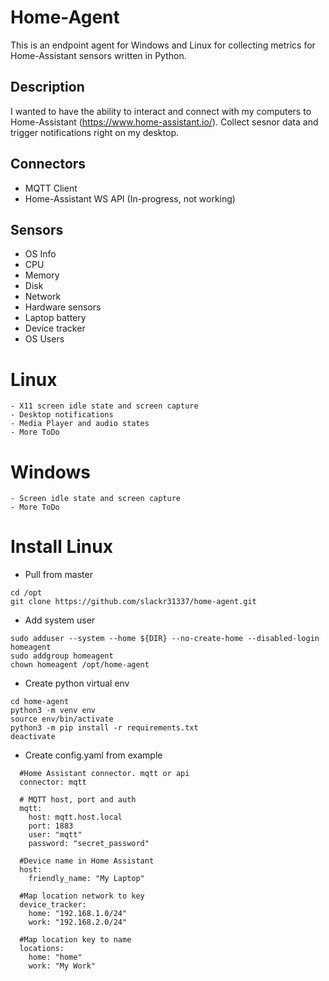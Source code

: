 # Home-Agent


This is an endpoint agent for Windows and Linux for collecting metrics for Home-Assistant sensors written in Python.

## Description

I wanted to have the ability to interact and connect with my computers to Home-Assistant (https://www.home-assistant.io/). Collect sesnor data and trigger notifications right on my desktop. 


## Connectors
  - MQTT Client
  - Home-Assistant WS API (In-progress, not working)


## Sensors
  - OS Info
  - CPU
  - Memory
  - Disk
  - Network
  - Hardware sensors
  - Laptop battery
  - Device tracker
  - OS Users
  
  
  

  # Linux
  
    - X11 screen idle state and screen capture
    - Desktop notifications
    - Media Player and audio states
    - More ToDo
    
  # Windows
  
    - Screen idle state and screen capture
    - More ToDo
    
    

# Install Linux
- Pull from master
```
cd /opt
git clone https://github.com/slackr31337/home-agent.git
```

- Add system user
```
sudo adduser --system --home ${DIR} --no-create-home --disabled-login homeagent
sudo addgroup homeagent
chown homeagent /opt/home-agent
```

- Create python virtual env 
```
cd home-agent
python3 -m venv env
source env/bin/activate
python3 -m pip install -r requirements.txt
deactivate
```

- Create config.yaml from example
```
  #Home Assistant connector. mqtt or api
  connector: mqtt
  
  # MQTT host, port and auth
  mqtt:
    host: mqtt.host.local
    port: 1883
    user: "mqtt"
    password: "secret_password"

  #Device name in Home Assistant
  host:
    friendly_name: "My Laptop"

  #Map location network to key
  device_tracker:
    home: "192.168.1.0/24"
    work: "192.168.2.0/24"

  #Map location key to name
  locations:
    home: "home"
    work: "My Work"

```

